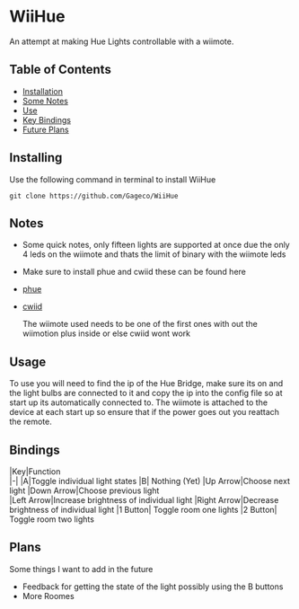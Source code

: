 # WiiHue
An attempt at making Hue Lights controllable with a wiimote.

## Table of Contents
* [Installation](#installing)
* [Some Notes](#notes)
* [Use](#usage)
* [Key Bindings](#bindings)
* [Future Plans](#plans)

## Installing
Use the following command in terminal to install WiiHue
````
git clone https://github.com/Gageco/WiiHue
````

## Notes
- Some quick notes, only fifteen lights are supported at once due the only 4 leds on the wiimote and thats the limit of binary with the wiimote leds
- Make sure to install phue and cwiid these can be found here
- [phue](https://github.com/studioimaginaire/phue)
- [cwiid](https://github.com/abstrakraft/cwiid)

  The wiimote used needs to be one of the first ones with out the wiimotion plus inside or else cwiid wont work

## Usage
To use you will need to find the ip of the Hue Bridge, make sure its on and the light bulbs are connected to it and copy the ip into the config file so at start up its automatically connected to. The wiimote is attached to the device at each start up so ensure that if the power goes out you reattach the remote.

## Bindings
|Key|Function           
|-|
|A|Toggle individual light states
|B| Nothing (Yet)
|Up Arrow|Choose next light
|Down Arrow|Choose previous light     
|Left Arrow|Increase brightness of individual light
|Right Arrow|Decrease brightness of individual light
|1 Button| Toggle room one lights
|2 Button| Toggle room two lights


## Plans
Some things I want to add in the future
- Feedback for getting the state of the light possibly using the B buttons
- More Roomes
